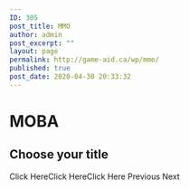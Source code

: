 ```yaml
---
ID: 305
post_title: MMO
author: admin
post_excerpt: ""
layout: page
permalink: http://game-aid.ca/wp/mmo/
published: true
post_date: 2020-04-30 20:33:32
---
```

<h1>MOBA</h1>		
			<h2>Choose your title</h2>		
					Click HereClick HereClick Here				
							Previous
							Next